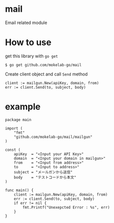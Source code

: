 # mail
Email related module

# How to use

get this library with `go get`

```
$ go get github.com/mokelab-go/mail
```

Create client object and call `Send` method

```
client := mailgun.New(apiKey, domain, from)
err := client.Send(to, subject, body)
```

# example

```
package main

import (
	"fmt"
	"github.com/mokelab-go/mail/mailgun"
)

const (
	apiKey  = "<Input your API Key>"
	domain  = "<Input your domain in mailgun>"
	from    = "<Input from address>"
	to      = "<Input to address>"
	subject = "メールガンから送信"
	body    = "テストコードから本文"
)

func main() {
	client := mailgun.New(apiKey, domain, from)
	err := client.Send(to, subject, body)
	if err != nil {
		fmt.Printf("Unexepcted Error : %s", err)
	}
}
```

